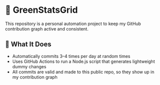 # 🌱 GreenStatsGrid

This repository is a personal automation project to keep my GitHub contribution graph active and consistent.

## 🤖 What It Does

- Automatically commits 3–4 times per day at random times
- Uses GitHub Actions to run a Node.js script that generates lightweight dummy changes
- All commits are valid and made to this public repo, so they show up in my contribution graph
